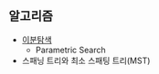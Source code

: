 ## 알고리즘
- [이분탐색](obsidian://open?vault=TIL&file=Algorithm%2FBinary%20Search%20(%EC%9D%B4%EB%B6%84%ED%83%90%EC%83%89))
	- Parametric Search
- 스패닝 트리와 최소 스패팅 트리(MST)